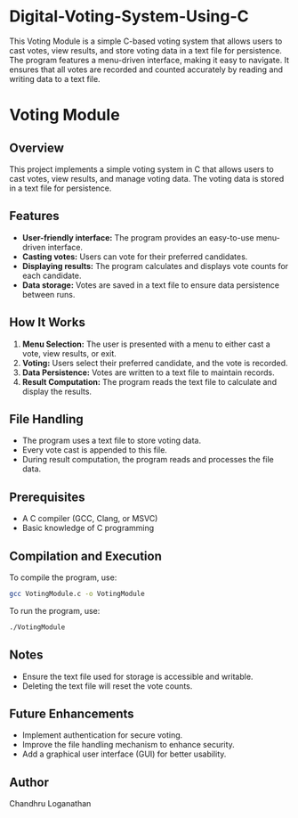 # Digital-Voting-System-Using-C
This Voting Module is a simple C-based voting system that allows users to cast votes, view results, and store voting data in a text file for persistence. The program features a menu-driven interface, making it easy to navigate. It ensures that all votes are recorded and counted accurately by reading and writing data to a text file.

# Voting Module

## Overview
This project implements a simple voting system in C that allows users to cast votes, view results, and manage voting data. The voting data is stored in a text file for persistence.

## Features
- **User-friendly interface:** The program provides an easy-to-use menu-driven interface.
- **Casting votes:** Users can vote for their preferred candidates.
- **Displaying results:** The program calculates and displays vote counts for each candidate.
- **Data storage:** Votes are saved in a text file to ensure data persistence between runs.

## How It Works
1. **Menu Selection:** The user is presented with a menu to either cast a vote, view results, or exit.
2. **Voting:** Users select their preferred candidate, and the vote is recorded.
3. **Data Persistence:** Votes are written to a text file to maintain records.
4. **Result Computation:** The program reads the text file to calculate and display the results.

## File Handling
- The program uses a text file to store voting data.
- Every vote cast is appended to this file.
- During result computation, the program reads and processes the file data.

## Prerequisites
- A C compiler (GCC, Clang, or MSVC)
- Basic knowledge of C programming

## Compilation and Execution
To compile the program, use:
```sh
gcc VotingModule.c -o VotingModule
```
To run the program, use:
```sh
./VotingModule
```

## Notes
- Ensure the text file used for storage is accessible and writable.
- Deleting the text file will reset the vote counts.

## Future Enhancements
- Implement authentication for secure voting.
- Improve the file handling mechanism to enhance security.
- Add a graphical user interface (GUI) for better usability.

## Author
Chandhru Loganathan

